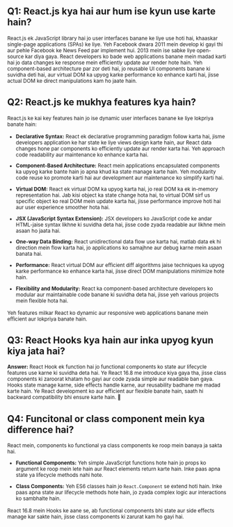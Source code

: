 ## Q1: React.js kya hai aur hum ise kyun use karte hain?

<small>React.js ek JavaScript library hai jo user interfaces banane ke liye use hoti hai, khaaskar single-page applications (SPAs) ke liye. Yeh Facebook dwara 2011 mein develop ki gayi thi aur pehle Facebook ke News Feed par implement hui. 2013 mein ise sabke liye open-source kar diya gaya. React developers ko bade web applications banane mein madad karti hai jo data changes ke response mein efficiently update aur render hote hain. Yeh component-based architecture par zor deti hai, jo reusable UI components banane ki suvidha deti hai, aur virtual DOM ka upyog karke performance ko enhance karti hai, jisse actual DOM ke direct manipulations kam ho jaate hain.</small>

## Q2: React.js ke mukhya features kya hain?

<small>React.js ke kai key features hain jo ise dynamic user interfaces banane ke liye lokpriya banate hain:

- **Declarative Syntax:** React ek declarative programming paradigm follow karta hai, jisme developers application ke har state ke liye views design karte hain, aur React data changes hone par components ko efficiently update aur render karta hai. Yeh approach code readability aur maintenance ko enhance karta hai.

- **Component-Based Architecture:** React mein applications encapsulated components ka upyog karke bante hain jo apna khud ka state manage karte hain. Yeh modularity code reuse ko promote karti hai aur development aur maintenance ko simplify karti hai.

- **Virtual DOM:** React ek virtual DOM ka upyog karta hai, jo real DOM ka ek in-memory representation hai. Jab kisi object ka state change hota hai, to virtual DOM sirf us specific object ko real DOM mein update karta hai, jisse performance improve hoti hai aur user experience smoother hota hai.

- **JSX (JavaScript Syntax Extension):** JSX developers ko JavaScript code ke andar HTML-jaise syntax likhne ki suvidha deta hai, jisse code zyada readable aur likhne mein asaan ho jaata hai.

- **One-way Data Binding:** React unidirectional data flow use karta hai, matlab data ek hi direction mein flow karta hai, jo applications ko samajhne aur debug karne mein asaan banata hai.

- **Performance:** React virtual DOM aur efficient diff algorithms jaise techniques ka upyog karke performance ko enhance karta hai, jisse direct DOM manipulations minimize hote hain.

- **Flexibility and Modularity:** React ka component-based architecture developers ko modular aur maintainable code banane ki suvidha deta hai, jisse yeh various projects mein flexible hota hai.

Yeh features milkar React ko dynamic aur responsive web applications banane mein efficient aur lokpriya banate hain.</small>


## Q3: React Hooks kya hain aur inka upyog kyun kiya jata hai?

<small>**Answer:** React Hook ek function hai jo functional components ko state aur lifecycle features use karne ki suvidha deta hai. Ye React 16.8 me introduce kiya gaya tha, jisse class components ki zaroorat khatam ho gayi aur code zyada simple aur readable ban gaya. Hooks state manage karne, side effects handle karne, aur reusability badhane me madad karte hain. Ye React development ko aur efficient aur flexible banate hain, saath hi backward compatibility bhi ensure karte hain. 🚀 </small>


## Q4: Funcitonal or class component mein kya difference hai?
<small> 
React mein, components ko functional ya class components ke roop mein banaya ja sakta hai.

- **Functional Components:** Yeh simple JavaScript functions hote hain jo props ko argument ke roop mein lete hain aur React elements return karte hain. Inke paas apna state ya lifecycle methods nahi hote.

- **Class Components:** Yeh ES6 classes hain jo `React.Component` se extend hoti hain. Inke paas apna state aur lifecycle methods hote hain, jo zyada complex logic aur interactions ko sambhalte hain.

React 16.8 mein Hooks ke aane se, ab functional components bhi state aur side effects manage kar sakte hain, jisse class components ki zarurat kam ho gayi hai.
</small> 

